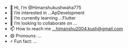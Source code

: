 - 👋 Hi, I’m @Himanshukushwaha775
- 👀 I’m interested in ...ApDevelopment
- 🌱 I’m currently learning ...Flutter
- 💞️ I’m looking to collaborate on ...
- 📫 How to reach me ...himanshu2004.kush@gmail.com
- 😄 Pronouns: ...
- ⚡ Fun fact: ...

<!---
Himanshukushwaha775/Himanshukushwaha775 is a ✨ special ✨ repository because its `README.md` (this file) appears on your GitHub profile.
You can click the Preview link to take a look at your changes.
--->
